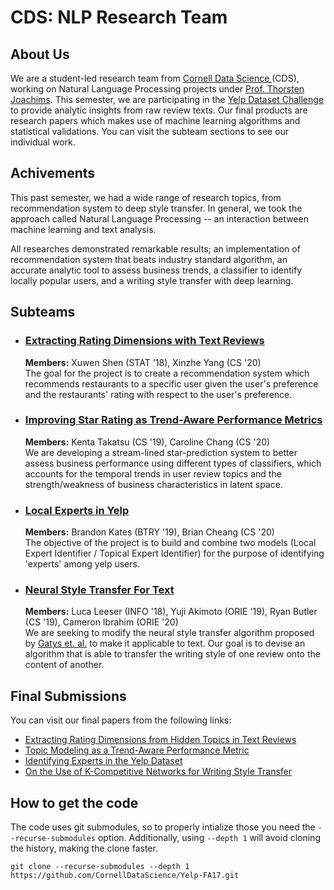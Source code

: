 # CDS: NLP Research Team

## About Us
We are a student-led research team from [Cornell Data Science ](https://datascience.engineering.cornell.edu/index.html)(CDS), working on Natural Language Processing projects under [Prof. Thorsten Joachims](http://www.cs.cornell.edu/people/tj/). This semester, we are participating in the [Yelp Dataset Challenge](https://www.yelp.com/dataset/challenge) to provide analytic insights from raw review texts. Our final products are research papers which makes use of machine learning algorithms and statistical validations. You can visit the subteam sections to see our individual work.

## Achivements

This past semester, we had a wide range of research topics, from recommendation system to deep style transfer. In general, we took the approach called Natural Language Processing -- an interaction between machine learning and text analysis.

All researches demonstrated remarkable results; an implementation of recommendation system that beats industry standard algorithm, an accurate analytic tool to assess business trends, a classifier to identify locally popular users, and a writing style transfer with deep learning.

## Subteams

* ### [**Extracting Rating Dimensions with Text Reviews**](/latent_variable)

   **Members:** Xuwen Shen (STAT '18), Xinzhe Yang (CS '20)   
   The goal for the project is to create a recommendation system which recommends restaurants to a specific user given the user's preference and the restaurants' rating with respect to the user's preference.

* ### [**Improving Star Rating as Trend-Aware Performance Metrics**](/topic_over_time)     
  **Members:** Kenta Takatsu (CS '19), Caroline Chang (CS '20)   
  We are developing a stream-lined star-prediction system to better assess business performance using different types of classifiers, which accounts for the temporal trends in user review topics and the strength/weakness of business characteristics in latent space.

* ### [**Local Experts in Yelp**](/local-experts)   
  **Members:** Brandon Kates (BTRY '19), Brian Cheang (CS '20)     
  The objective of the project is to build and combine two models (Local Expert Identifier / Topical Expert Identifier) for the purpose of identifying 'experts' among yelp users.  

* ### [**Neural Style Transfer For Text**](/dl_style_transfer)   
  **Members:** Luca Leeser (INFO '18), Yuji Akimoto (ORIE '19), Ryan Butler (CS '19), Cameron Ibrahim (ORIE '20)   
  We are seeking to modify the neural style transfer algorithm proposed by [Gatys et. al.](https://arxiv.org/abs/1508.06576) to make it applicable to text. Our goal is to devise an algorithm that is able to transfer the writing style of one review onto the content of another.   

## Final Submissions
You can visit our final papers from the following links:
* [Extracting Rating Dimensions from Hidden Topics in Text Reviews](/latent_variable/submission/extracting-rating-dimensions.pdf)
* [Topic Modeling as a Trend-Aware Performance Metric](/topic_over_time/submission/CDS_final_submission.pdf)
* [Identifying Experts in the Yelp Dataset](/local-experts/submission/Final_Paper.pdf)
* [On the Use of K-Competitive Networks for Writing Style Transfer](/dl_style_transfer/submission/k-competitive-networks.pdf)

## How to get the code
The code uses git submodules, so to properly intialize those you need the `--recurse-submodules` option. Additionally, using `--depth 1` will avoid cloning the history, making the clone faster.
```
git clone --recurse-submodules --depth 1 https://github.com/CornellDataScience/Yelp-FA17.git
```
